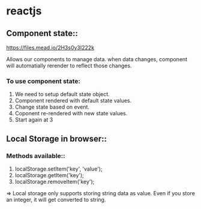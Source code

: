 # reactjs

## Component state::

https://files.mead.io/2H3s0y3I222k

Allows our components to manage data. when data changes, component will automatially rerender to reflect those changes.

### To use component state:

1. We need to setup default state object.
2. Component rendered with default state values.
3. Change state based on event.
4. Coponent re-rendered with new state values.
5. Start again at 3

## Local Storage in browser::

### Methods available::

1. localStorage.setItem('key', 'value');
2. localStorage.getItem('key');
3. localStorage.removeItem('key');

=> Local storage only supports storing string data as value. Even if you store an integer, it will get converted  to string.

